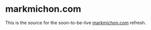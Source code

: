 # markmichon.com

This is the source for the soon-to-be-live [markmichon.com](https://markmichon.com) refresh.
